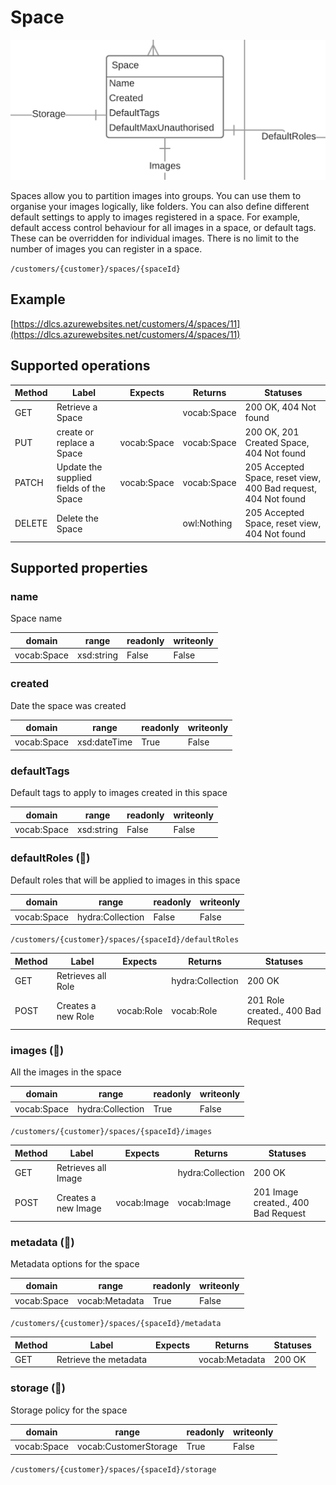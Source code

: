 # Space

![](space.png)

Spaces allow you to partition images into groups. You can use them to organise your images logically, like folders. You can also define different default settings to apply to images registered in a space. For example, default access control behaviour for all images in a space, or default tags. These can be overridden for individual images. There is no limit to the number of images you can register in a space.


`/customers/{customer}/spaces/{spaceId}`

## Example

[https://dlcs.azurewebsites.net/customers/4/spaces/11](https://dlcs.azurewebsites.net/customers/4/spaces/11)

## Supported operations


| Method | Label                                   | Expects     | Returns     | Statuses                                                       |
|--------|-----------------------------------------|-------------|-------------|----------------------------------------------------------------|
| GET    | Retrieve a Space                        |             | vocab:Space | 200 OK, 404 Not found                                          |
| PUT    | create or replace a Space               | vocab:Space | vocab:Space | 200 OK, 201 Created Space, 404 Not found                       |
| PATCH  | Update the supplied fields of the Space | vocab:Space | vocab:Space | 205 Accepted Space, reset view, 400 Bad request, 404 Not found |
| DELETE | Delete the Space                        |             | owl:Nothing | 205 Accepted Space, reset view, 404 Not found                  |




## Supported properties


### name

Space name


| domain      | range      | readonly | writeonly |
|-------------|------------|----------|-----------|
| vocab:Space | xsd:string | False    | False     |


### created

Date the space was created


| domain      | range        | readonly | writeonly |
|-------------|--------------|----------|-----------|
| vocab:Space | xsd:dateTime | True     | False     |


### defaultTags

Default tags to apply to images created in this space


| domain      | range      | readonly | writeonly |
|-------------|------------|----------|-----------|
| vocab:Space | xsd:string | False    | False     |


### defaultRoles (🔗)

Default roles that will be applied to images in this space


| domain      | range            | readonly | writeonly |
|-------------|------------------|----------|-----------|
| vocab:Space | hydra:Collection | False    | False     |


`/customers/{customer}/spaces/{spaceId}/defaultRoles`


| Method | Label              | Expects    | Returns          | Statuses                           |
|--------|--------------------|------------|------------------|------------------------------------|
| GET    | Retrieves all Role |            | hydra:Collection | 200 OK                             |
| POST   | Creates a new Role | vocab:Role | vocab:Role       | 201 Role created., 400 Bad Request |


### images (🔗)

All the images in the space


| domain      | range            | readonly | writeonly |
|-------------|------------------|----------|-----------|
| vocab:Space | hydra:Collection | True     | False     |


`/customers/{customer}/spaces/{spaceId}/images`


| Method | Label               | Expects     | Returns          | Statuses                            |
|--------|---------------------|-------------|------------------|-------------------------------------|
| GET    | Retrieves all Image |             | hydra:Collection | 200 OK                              |
| POST   | Creates a new Image | vocab:Image | vocab:Image      | 201 Image created., 400 Bad Request |


### metadata (🔗)

Metadata options for the space


| domain      | range          | readonly | writeonly |
|-------------|----------------|----------|-----------|
| vocab:Space | vocab:Metadata | True     | False     |


`/customers/{customer}/spaces/{spaceId}/metadata`


| Method | Label                 | Expects | Returns        | Statuses |
|--------|-----------------------|---------|----------------|----------|
| GET    | Retrieve the metadata |         | vocab:Metadata | 200 OK   |


### storage (🔗)

Storage policy for the space


| domain      | range                 | readonly | writeonly |
|-------------|-----------------------|----------|-----------|
| vocab:Space | vocab:CustomerStorage | True     | False     |


`/customers/{customer}/spaces/{spaceId}/storage`

